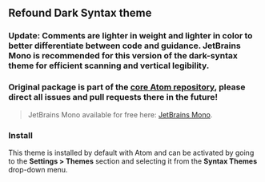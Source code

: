 ## Refound Dark Syntax theme

### Update: Comments are lighter in weight and lighter in color to better differentiate between code and guidance. JetBrains Mono is recommended for this version of the dark-syntax theme for efficient scanning and vertical legibility.

### Original package is part of the [core Atom repository](https://github.com/atom/atom/tree/master/packages/one-dark-syntax), please direct all issues and pull requests there in the future!

> JetBrains Mono available for free here: [JetBrains Mono](https://www.jetbrains.com/lp/mono/).

### Install

This theme is installed by default with Atom and can be activated by going to the __Settings > Themes__ section and selecting it from the __Syntax Themes__ drop-down menu.
